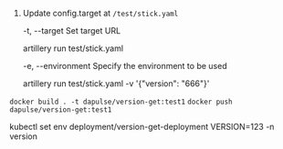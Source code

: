 
1. Update config.target at `/test/stick.yaml` 


    -t, --target <url>            Set target URL

    artillery run test/stick.yaml

    -e, --environment <name>      Specify the environment to be used


    artillery run test/stick.yaml -v '{"version": "666"}'

    

`docker build . -t dapulse/version-get:test1`
`docker push dapulse/version-get:test1`


kubectl set env deployment/version-get-deployment VERSION=123 -n version